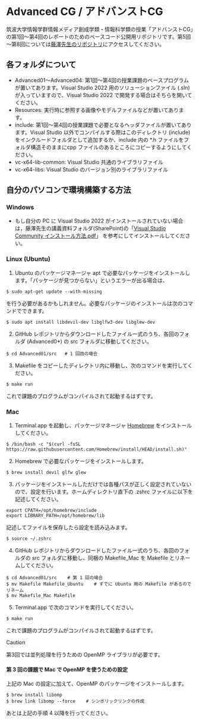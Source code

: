 # Advanced CG / アドバンストCG
筑波大学情報学群情報メディア創成学類・情報科学類の授業「アドバンストCG」の第1回～第4回のレポートのためのベースコード公開用リポジトリです。第5回～第8回については[藤澤先生のリポジトリ](https://github.com/fujis/advancedcg)にアクセスしてください。

## 各フォルダについて
* Advanced01～Advanced04: 第1回～第4回の授業課題のベースプログラムが置いてあります。Visual Studio 2022 用のソリューションファイル (.sln) が入っていますので、Visual Studio 2022 で開発する場合はそちらを開いてください。
* Resources: 実行時に参照する画像やモデルファイルなどが置いてあります。
* include: 第1回～第4回の授業課題で必要となるヘッダファイルが置いてあります。Visual Studio 以外でコンパイルする際はこのディレクトリ (include) をインクルードフォルダとして追加するか、include 内の *.h ファイルをフォルダ構造そのままにcpp ファイルのあるところにコピーするようにしてください。
* vc-x64-lib-common: Visual Studio 共通のライブラリファイル
* vc-x64-libs: Visual Studio のバージョン別のライブラリファイル

## 自分のパソコンで環境構築する方法
### Windows
* もし自分の PC に Visual Studio 2022 がインストールされていない場合は，藤澤先生の講義資料フォルダ(SharePoint)の「[Visual Studio Community インストール方法.pdf](https://o365tsukuba.sharepoint.com/sites/msteams_087e13/Shared%20Documents/Forms/AllItems.aspx?id=%2Fsites%2Fmsteams%5F087e13%2FShared%20Documents%2FGeneral%2Fadvancedcg&p=true&ga=1)」 を参考にしてインストールしてください。

### Linux (Ubuntu)
1. Ubuntu のパッケージマネージャ apt で必要なパッケージをインストールします。「パッケージが見つからない」というエラーが出る場合は、
```
$ sudo apt-get update --with-missing
```
を行う必要があるかもしれません。必要なパッケージのインストールは次のコマンドでできます。
```
$ sudo apt install libdevil-dev libglfw3-dev libglew-dev
```
2. GitHub レポジトリからダウンロードしたファイル一式のうち、各回のフォルダ (Advanced0*) の src フォルダに移動してください。
```
$ cd Advanced01/src   # 1 回目の場合
```
3. Makefile をコピーしたディレクトリ内に移動し、次のコマンドを実行してください。
```
$ make run
```
これで課題のプログラムがコンパイルされて起動するはずです。

### Mac
1. Terminal.app を起動し、パッケージマネージャ [Homebrew](https://brew.sh/) をインストールしてください。
```
$ /bin/bash -c "$(curl -fsSL https://raw.githubusercontent.com/Homebrew/install/HEAD/install.sh)"
```
2. Homebrew で必要なパッケージをインストールします。
```
$ brew install devil glfw glew
```
3. パッケージをインストールしただけでは各種パスが正しく設定されていないので、設定を行います。ホームディレクトリ直下の .zshrc ファイルに以下を記述してください。
```
export CPATH=/opt/homebrew/include
export LIBRARY_PATH=/opt/homebrew/lib
```
記述してファイルを保存したら設定を読み込みます。
```
$ source ~/.zshrc
```
4. GitHub レポジトリからダウンロードしたファイル一式のうち、各回のフォルダの src フォルダに移動し、同梱の Makefile_Mac を Makefile とリネームしてください。
```
$ cd Advanced01/src    # 第 1 回の場合
$ mv Makefile Makefile_Ubuntu    # すでに Ubuntu 用の Makefile があるのでリネーム
$ mv Makefile_Mac Makefile
```
5. Terminal.app で次のコマンドを実行してください。
```
$ make run
```
これで課題のプログラムがコンパイルされて起動するはずです。

> [!CAUTION]
> 第3回では並列処理を行うための OpenMP ライブラリが必要です。

#### 第 3 回の課題で Mac で OpenMP を使うための設定
上記の Mac の設定に加えて、OpenMP のパッケージをインストールします。
```
$ brew install libomp
$ brew link libomp --force    # シンボリックリンクの作成
```
あとは上記の手順 4 以降を行ってください。
